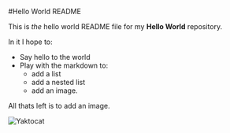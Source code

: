 #Hello World README

This is *the* hello world README file for my **Hello World** repository. 

In it I hope to:
* Say hello to the world
* Play with the markdown to:
  * add a list
  * add a nested list
  * add an image.

All thats left is to add an image.

![Yaktocat](https://octodex.github.com/images/yaktocat.png)